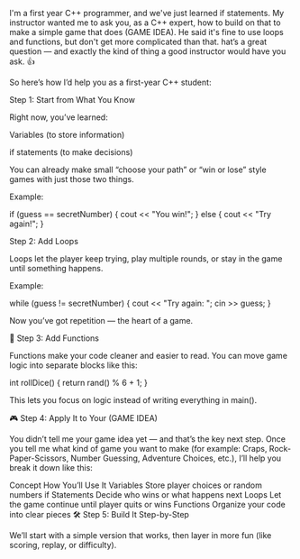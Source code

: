 I'm a first year C++ programmer, and we've just learned if statements. My instructor wanted me to ask you, as a C++ expert, how to build on that to make a simple game that does (GAME IDEA). He said it's fine to use loops and functions, but don't get more complicated than that.
hat’s a great question — and exactly the kind of thing a good instructor would have you ask. 👍

So here’s how I’d help you as a first-year C++ student:

Step 1: Start from What You Know

Right now, you’ve learned:

Variables (to store information)

if statements (to make decisions)

You can already make small “choose your path” or “win or lose” style games with just those two things.

Example:

if (guess == secretNumber) {
    cout << "You win!";
} else {
    cout << "Try again!";
}

Step 2: Add Loops

Loops let the player keep trying, play multiple rounds, or stay in the game until something happens.

Example:

while (guess != secretNumber) {
    cout << "Try again: ";
    cin >> guess;
}


Now you’ve got repetition — the heart of a game.

🧩 Step 3: Add Functions

Functions make your code cleaner and easier to read. You can move game logic into separate blocks like this:

int rollDice() {
    return rand() % 6 + 1;
}


This lets you focus on logic instead of writing everything in main().

🎮 Step 4: Apply It to Your (GAME IDEA)

You didn’t tell me your game idea yet — and that’s the key next step.
Once you tell me what kind of game you want to make (for example: Craps, Rock-Paper-Scissors, Number Guessing, Adventure Choices, etc.),
I’ll help you break it down like this:

Concept	How You’ll Use It
Variables	Store player choices or random numbers
if Statements	Decide who wins or what happens next
Loops	Let the game continue until player quits or wins
Functions	Organize your code into clear pieces
🛠️ Step 5: Build It Step-by-Step

We’ll start with a simple version that works, then layer in more fun (like scoring, replay, or difficulty).